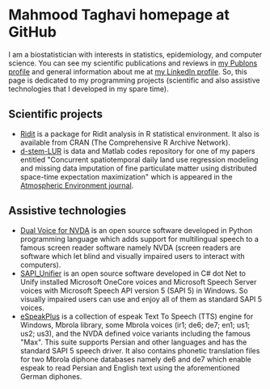 # Mahmood Taghavi homepage at GitHub

I am a biostatistician with interests in statistics, epidemiology, and computer science. You can see my scientific publications and reviews in [my Publons profile](https://publons.com/researcher/1553453/seyed-mahmood-taghavi-shahri/) and general information about me at [my LinkedIn profile](https://www.linkedin.com/in/mahmood-taghavi-03836940/). 
So, this page is dedicated to my programming projects (scientific and also assistive technologies that I developed in my spare time).

## Scientific projects

  - [Ridit](https://github.com/Mahmood-Taghavi/Ridit) is a package for Ridit analysis in R statistical environment. It also is available from CRAN (The Comprehensive R Archive Network). 
  - [d-stem-LUR](https://github.com/Mahmood-Taghavi/d-stem-LUR) is data and Matlab codes repository for one of my papers entitled "Concurrent spatiotemporal daily land use regression modeling and missing data imputation of fine particulate matter using distributed space-time expectation maximization" which is appeared in the [Atmospheric Environment journal](http://doi.org/10.1016/j.atmosenv.2019.117202).

## Assistive technologies

- [Dual Voice for NVDA](https://mahmood-taghavi.github.io/dual_voice/) is an open source software developed in Python programming language which adds support for multilingual speech to a famous screen reader software namely NVDA (screen readers are software which let blind and visually impaired users to interact with computers).
- [SAPI_Unifier](https://mahmood-taghavi.github.io/SAPI_Unifier/) is an open source software developed in C# dot Net to Unify installed Microsoft OneCore voices and Microsoft Speech Server voices with Microsoft Speech API version 5 (SAPI 5) in Windows. So visually impaired users can use and enjoy all of them as standard SAPI 5 voices.  
- [eSpeakPlus](https://mahmood-taghavi.github.io/eSpeakPlus/) is a collection of espeak Text To Speech (TTS) engine for Windows, Mbrola library, some Mbrola voices (ir1; de6; de7; en1; us1; us2; us3), and the NVDA defined voice variants including the famous "Max". This suite supports Persian and other languages and has the standard SAPI 5 speech driver. It also contains phonetic translation files for two Mbrola diphone databases namely de6 and de7 which enable espeak to read Persian and English text using the aforementioned German diphones. 
